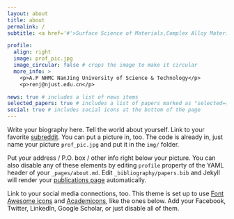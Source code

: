 ```yaml
---
layout: about
title: about
permalink: /
subtitle: <a href='#'>Surface Science of Materials,Complex Alloy Materials,Material Computing Methods and Machine Learning</a>. 

profile:
  align: right
  image: prof_pic.jpg
  image_circular: false # crops the image to make it circular
  more_info: >
    <p>A.P NHMC NanJing University of Science & Technology</p>
    <p>renj@njust.edu.cn</p>

news: true # includes a list of news items
selected_papers: true # includes a list of papers marked as "selected={true}"
social: true # includes social icons at the bottom of the page
---
```


Write your biography here. Tell the world about yourself. Link to your favorite [subreddit](http://reddit.com). You can put a picture in, too. The code is already in, just name your picture `prof_pic.jpg` and put it in the `img/` folder.

Put your address / P.O. box / other info right below your picture. You can also disable any of these elements by editing `profile` property of the YAML header of your `_pages/about.md`. Edit `_bibliography/papers.bib` and Jekyll will render your [publications page](/al-folio/publications/) automatically.

Link to your social media connections, too. This theme is set up to use [Font Awesome icons](https://fontawesome.com/) and [Academicons](https://jpswalsh.github.io/academicons/), like the ones below. Add your Facebook, Twitter, LinkedIn, Google Scholar, or just disable all of them.
